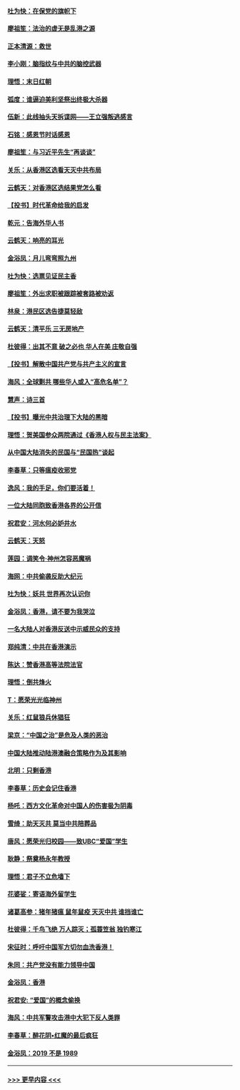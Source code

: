 #### [吐为快：在保党的旗帜下](../pages/nsc993/n11691188.md?t=12010344) 
#### [廖祖笙：法治的虚无是乱港之源](../pages/nsc993/n11690605.md?t=12010344) 
#### [正本清源：救世](../pages/nsc993/n11689134.md?t=12010344) 
#### [李小刚：脑指纹与中共的脑控武器](../pages/nsc993/n11688900.md?t=12010344) 
#### [理悟：末日红朝](../pages/nsc993/n11688829.md?t=12010344) 
#### [弧度：谁逼迫美利坚祭出终极大杀器](../pages/nsc993/n11688735.md?t=12010344) 
#### [伍新：此线抽头天拆谍网——王立强叛逃感言](../pages/nsc993/n11687981.md?t=12010344) 
#### [石铭：感恩节时话感恩](../pages/nsc993/n11687568.md?t=12010344) 
#### [廖祖笙：与习近平先生“再谈谈”](../pages/nsc993/n11687005.md?t=12010344) 
#### [关乐：从香港区选看天灭中共布局](../pages/nsc993/n11686647.md?t=12010344) 
#### [云鹤天：对香港区选结果党怎么看](../pages/nsc993/n11686216.md?t=12010344) 
#### [【投书】时代革命给我的启发](../pages/nsc993/n11684287.md?t=12010344) 
#### [乾元：告海外华人书](../pages/nsc993/n11684044.md?t=12010344) 
#### [云鹤天：响亮的耳光](../pages/nsc993/n11684254.md?t=12010344) 
#### [金浴凤：月儿弯弯照九州](../pages/nsc993/n11684231.md?t=12010344) 
#### [吐为快：选票见证民主香](../pages/nsc993/n11684206.md?t=12010344) 
#### [廖祖笙：外出求职被跟踪被套路被劝返](../pages/nsc993/n11683874.md?t=12010344) 
#### [林泉：港民区选告捷莫轻敌](../pages/nsc993/n11683930.md?t=12010344) 
#### [云鹤天：清平乐 三无房地产](../pages/nsc993/n11681521.md?t=12010344) 
#### [杜彼得：出其不意 破之必也 华人在美 庄敬自强](../pages/nsc993/n11679554.md?t=12010344) 
#### [【投书】解散中国共产党与共产主义的宣言](../pages/nsc993/n11679177.md?t=12010344) 
#### [海风：全球剿共 哪些华人或入“高危名单”？](../pages/nsc993/n11678617.md?t=12010344) 
#### [慧声：诗三首](../pages/nsc993/n11678848.md?t=12010344) 
#### [【投书】曝光中共治理下大陆的黑暗](../pages/nsc993/n11678674.md?t=12010344) 
#### [理悟：贺美国参众两院通过《香港人权与民主法案》](../pages/nsc993/n11678104.md?t=12010344) 
#### [从中国大陆消失的民国与“民国热”谈起](../pages/nsc993/n11678075.md?t=12010344) 
#### [李春草：只等瘟疫收邪党](../pages/nsc993/n11677308.md?t=12010344) 
#### [逸风：我的手足，你们要活着！](../pages/nsc993/n11676352.md?t=12010344) 
#### [一位大陆同胞致香港各界的公开信](../pages/nsc993/n11675761.md?t=12010344) 
#### [祝君安：河水何必妒井水](../pages/nsc993/n11675746.md?t=12010344) 
#### [云鹤天：天怒](../pages/nsc993/n11675718.md?t=12010344) 
#### [莲园：调笑令‧神州怎容恶魔祸](../pages/nsc993/n11675648.md?t=12010344) 
#### [海网：中共偷袭反助大纪元](../pages/nsc993/n11673515.md?t=12010344) 
#### [吐为快：妖共 世界再次认识你](../pages/nsc993/n11673506.md?t=12010344) 
#### [金浴凤：香港，请不要为我哭泣](../pages/nsc993/n11673248.md?t=12010344) 
#### [一名大陆人对香港反送中示威民众的支持](../pages/nsc993/n11672615.md?t=12010344) 
#### [郑纯清：中共在香港演示](../pages/nsc993/n11670539.md?t=12010344) 
#### [陈达：赞香港高等法院法官](../pages/nsc993/n11669542.md?t=12010344) 
#### [理悟：倒共烽火](../pages/nsc993/n11668844.md?t=12010344) 
#### [T：愿荣光光临神州](../pages/nsc993/n11668421.md?t=12010344) 
#### [关乐：红鼠狼兵休猖狂](../pages/nsc993/n11668378.md?t=12010344) 
#### [梁京：“中国之治”是危及人类的恶治](../pages/nsc993/n11668328.md?t=12010344) 
#### [中国大陆推动陆港澳融合策略作为及其影响](../pages/nsc993/n11668157.md?t=12010344) 
#### [北明：只剩香港](../pages/nsc993/n11668002.md?t=12010344) 
#### [李春草：历史会记住香港](../pages/nsc993/n11667927.md?t=12010344) 
#### [杨吒：西方文化革命对中国人的伤害极为阴毒](../pages/nsc993/n11664521.md?t=12010344) 
#### [雪绮：助天灭共 莫当中共陪葬品](../pages/nsc993/n11662650.md?t=12010344) 
#### [唐风：愿荣光归校园——致UBC“爱国”学生](../pages/nsc993/n11662194.md?t=12010344) 
#### [耿静：祭奠杨永年教授](../pages/nsc993/n11662514.md?t=12010344) 
#### [理悟：君子不立危墙下](../pages/nsc993/n11662172.md?t=12010344) 
#### [花婆娑：寄语海外留学生](../pages/nsc993/n11662121.md?t=12010344) 
#### [诸葛高参：猪年猪瘟 鼠年鼠疫 天灭中共 谁挡谁亡](../pages/nsc993/n11661980.md?t=12010344) 
#### [杜彼得：千鸟飞绝 万人踪灭；孤蓑笠翁 独钓寒江](../pages/nsc993/n11661170.md?t=12010344) 
#### [宋征时：呼吁中国军方切勿血洗香港！](../pages/nsc993/n11415318.md?t=12010344) 
#### [朱同：共产党没有能力领导中国](../pages/nsc993/n11660421.md?t=12010344) 
#### [金浴凤：香港](../pages/nsc993/n11660419.md?t=12010344) 
#### [祝君安: “爱国”的概念偷换](../pages/nsc993/n11659706.md?t=12010344) 
#### [海风：中共军警攻击港中大犯下反人类罪](../pages/nsc993/n11659632.md?t=12010344) 
#### [李春草：醉花阴•红魔的最后疯狂](../pages/nsc993/n11659287.md?t=12010344) 
#### [金浴凤：2019 不是 1989](../pages/nsc993/n11657663.md?t=12010344) 

----
#### [ >>> 更早内容 <<< ](../indexes/nsc993-earlier.md)
